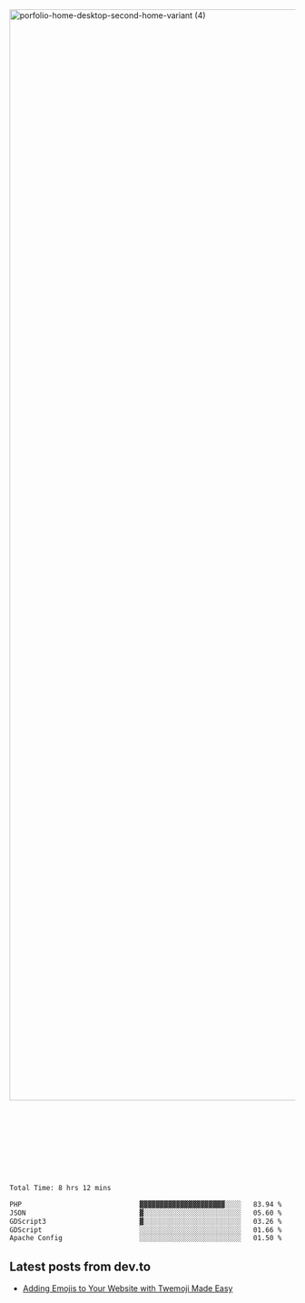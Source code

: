 <img width="1920" alt="porfolio-home-desktop-second-home-variant (4)" src="https://user-images.githubusercontent.com/44812120/231556360-1ee1d327-1a45-4bda-a93d-dd32a34149e4.png">
 
 
 
 
 
 <br><br><br><br><br><br><br>
<!--START_SECTION:waka-->

```txt
Total Time: 8 hrs 12 mins

PHP                             ▓▓▓▓▓▓▓▓▓▓▓▓▓▓▓▓▓▓▓▓▓░░░░   83.94 %
JSON                            ▓░░░░░░░░░░░░░░░░░░░░░░░░   05.60 %
GDScript3                       ▓░░░░░░░░░░░░░░░░░░░░░░░░   03.26 %
GDScript                        ░░░░░░░░░░░░░░░░░░░░░░░░░   01.66 %
Apache Config                   ░░░░░░░░░░░░░░░░░░░░░░░░░   01.50 %
```

<!--END_SECTION:waka-->

## Latest posts from dev.to
<!-- MEDIUM-STORY-LIST:START -->
- [Adding Emojis to Your Website with Twemoji Made Easy](https://dev.to/danielsebesta/adding-emojis-to-your-website-with-twemoji-made-easy-mc8)
<!-- MEDIUM-STORY-LIST:END -->

